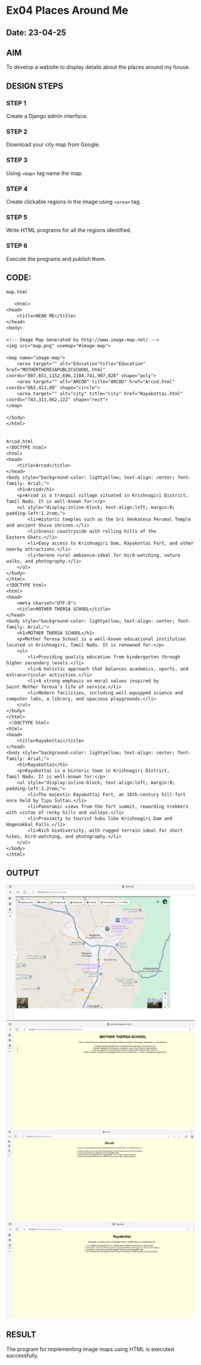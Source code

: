# Ex04 Places Around Me
## Date: 23-04-25

## AIM
To develop a website to display details about the places around my house.

## DESIGN STEPS

### STEP 1
Create a Django admin interface.

### STEP 2
Download your city map from Google.

### STEP 3
Using ```<map>``` tag name the map.

### STEP 4
Create clickable regions in the image using ```<area>``` tag.

### STEP 5
Write HTML programs for all the regions identified.

### STEP 6
Execute the programs and publish them.

## CODE:
```
map.html
  
   <html>
<head>
    <title>NEAR ME</title>
</head>
<body>

<!-- Image Map Generated by http://www.image-map.net/ -->
<img src="map.png" usemap="#image-map">

<map name="image-map">
    <area target="" alt="Education"title="Education" href="MOTHERTHERESAPUBLICSCHOOL.html" coords="807,651,1152,696,1104,741,907,828" shape="poly">
    <area target="" alt="ARCOD" title="ARCOD" href="Arcod.html" coords="862,411,88" shape="circle">
    <area target="" alt="city" title="city" href="Rayakottai.html" coords="743,311,962,222" shape="rect">
</map>

</body>
</html>


Arcod.html
<!DOCTYPE html>
<html>
<head>
    <title>Arcod</title>
</head>
<body style="background-color: lightyellow; text-align: center; font-family: Arial;">
    <h1>Arcod</h1>
    <p>Arcod is a tranquil village situated in Krishnagiri District, Tamil Nadu. It is well‑known for:</p>
    <ul style="display:inline-block; text-align:left; margin:0; padding-left:1.2rem;">
        <li>Historic temples such as the Sri Venkatesa Perumal Temple and ancient Shiva shrines.</li>
        <li>Scenic countryside with rolling hills of the Eastern Ghats.</li>
        <li>Easy access to Krishnagiri Dam, Rayakottai Fort, and other nearby attractions.</li>
        <li>Serene rural ambience—ideal for bird‑watching, nature walks, and photography.</li>
    </ul>
</body>
</html>
<!DOCTYPE html>
<html>
<head>
    <meta charset="UTF-8">
    <title>MOTHER THERSA SCHOOL</title>
</head>
<body style="background-color: lightyellow; text-align: center; font-family: Arial;">
    <h1>MOTHER THERSA SCHOOL</h1>
    <p>Mother Teresa School is a well‑known educational institution located in Krishnagiri, Tamil Nadu. It is renowned for:</p>
    <ul>
        <li>Providing quality education from kindergarten through higher secondary levels.</li>
        <li>A holistic approach that balances academics, sports, and extracurricular activities.</li>
        <li>A strong emphasis on moral values inspired by Saint Mother Teresa’s life of service.</li>
        <li>Modern facilities, including well‑equipped science and computer labs, a library, and spacious playgrounds.</li>
    </ul>
</body>
</html>
 <!DOCTYPE html>
<html>
<head>
    <title>Rayakottai</title>
</head>
<body style="background-color: lightyellow; text-align: center; font-family: Arial;">
    <h1>Rayakottai</h1>
    <p>Rayakottai is a historic town in Krishnagiri District, Tamil Nadu. It is well‑known for:</p>
    <ul style="display:inline-block; text-align:left; margin:0; padding-left:1.2rem;">
        <li>The majestic Rayakottai Fort, an 18th‑century hill‑fort once held by Tipu Sultan.</li>
        <li>Panoramic views from the fort summit, rewarding trekkers with vistas of rocky hills and valleys.</li>
        <li>Proximity to tourist hubs like Krishnagiri Dam and Hogenakkal Falls.</li>
        <li>Rich biodiversity, with rugged terrain ideal for short hikes, bird‑watching, and photography.</li>
    </ul>
</body>
</html>
```




## OUTPUT
![alt text](<Screenshot 2025-04-22 232626.png>)
![alt text](<Screenshot 2025-04-22 232631.png>)
![alt text](<Screenshot 2025-04-22 232639.png>)
![alt text](<Screenshot 2025-04-22 232647.png>)







## RESULT
The program for implementing image maps using HTML is executed successfully.
